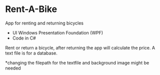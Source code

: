 # Rent-A-Bike
 App for renting and returning bicycles
- UI Windows Presentation Foundation (WPF)
- Code in C#

Rent or return a bicycle, after returning the app will calculate the price.
A text file is for a database.

*changing the filepath for the textfile and background image might be needed
